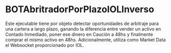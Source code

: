 # BOTAbritradorPorPlazoIOLInverso

Este ejecutable tiene por objeto detectar oportunidades de arbitraje para una cartera a largo plazo,
ganando la diferencia entre vender un activo en Contado Inmediado, poner ese dinero en Caución a 48hs y
finalmente comprar el mismo activo en 48hs.
Adicionalmente, utiliza como Market Data el Websocket proporcionado por IOL.

